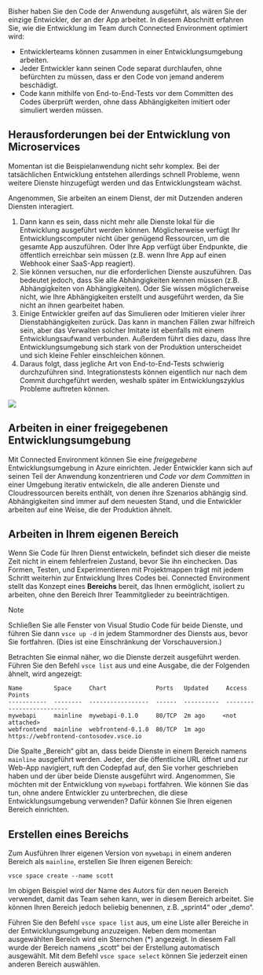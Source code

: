 Bisher haben Sie den Code der Anwendung ausgeführt, als wären Sie der einzige Entwickler, der an der App arbeitet. In diesem Abschnitt erfahren Sie, wie die Entwicklung im Team durch Connected Environment optimiert wird:
* Entwicklerteams können zusammen in einer Entwicklungsumgebung arbeiten.
* Jeder Entwickler kann seinen Code separat durchlaufen, ohne befürchten zu müssen, dass er den Code von jemand anderem beschädigt.
* Code kann mithilfe von End-to-End-Tests vor dem Committen des Codes überprüft werden, ohne dass Abhängigkeiten imitiert oder simuliert werden müssen.

## <a name="challenges-with-developing-microservices"></a>Herausforderungen bei der Entwicklung von Microservices
Momentan ist die Beispielanwendung nicht sehr komplex. Bei der tatsächlichen Entwicklung entstehen allerdings schnell Probleme, wenn weitere Dienste hinzugefügt werden und das Entwicklungsteam wächst.

Angenommen, Sie arbeiten an einem Dienst, der mit Dutzenden anderen Diensten interagiert.

1. Dann kann es sein, dass nicht mehr alle Dienste lokal für die Entwicklung ausgeführt werden können. Möglicherweise verfügt Ihr Entwicklungscomputer nicht über genügend Ressourcen, um die gesamte App auszuführen. Oder Ihre App verfügt über Endpunkte, die öffentlich erreichbar sein müssen (z.B. wenn Ihre App auf einen Webhook einer SaaS-App reagiert).
1. Sie können versuchen, nur die erforderlichen Dienste auszuführen. Das bedeutet jedoch, dass Sie alle Abhängigkeiten kennen müssen (z.B. Abhängigkeiten von Abhängigkeiten). Oder Sie wissen möglicherweise nicht, wie Ihre Abhängigkeiten erstellt und ausgeführt werden, da Sie nicht an ihnen gearbeitet haben.
1. Einige Entwickler greifen auf das Simulieren oder Imitieren vieler ihrer Dienstabhängigkeiten zurück. Das kann in manchen Fällen zwar hilfreich sein, aber das Verwalten solcher Imitate ist ebenfalls mit einem Entwicklungsaufwand verbunden. Außerdem führt dies dazu, dass Ihre Entwicklungsumgebung sich stark von der Produktion unterscheidet und sich kleine Fehler einschleichen können.
1. Daraus folgt, dass jegliche Art von End-to-End-Tests schwierig durchzuführen sind. Integrationstests können eigentlich nur nach dem Commit durchgeführt werden, weshalb später im Entwicklungszyklus Probleme auftreten können.

![](../media/microservices-challenges.png)


## <a name="work-in-a-shared-development-environment"></a>Arbeiten in einer freigegebenen Entwicklungsumgebung
Mit Connected Environment können Sie eine *freigegebene* Entwicklungsumgebung in Azure einrichten. Jeder Entwickler kann sich auf seinen Teil der Anwendung konzentrieren und *Code vor dem Committen* in einer Umgebung iterativ entwickeln, die alle anderen Dienste und Cloudressourcen bereits enthält, von denen ihre Szenarios abhängig sind. Abhängigkeiten sind immer auf dem neuesten Stand, und die Entwickler arbeiten auf eine Weise, die der Produktion ähnelt.

## <a name="work-in-your-own-space"></a>Arbeiten in Ihrem eigenen Bereich
Wenn Sie Code für Ihren Dienst entwickeln, befindet sich dieser die meiste Zeit nicht in einem fehlerfreien Zustand, bevor Sie ihn einchecken. Das Formen, Testen, und Experimentieren mit Projektmappen trägt mit jedem Schritt weiterhin zur Entwicklung Ihres Codes bei. Connected Environment stellt das Konzept eines **Bereichs** bereit, das Ihnen ermöglicht, isoliert zu arbeiten, ohne den Bereich Ihrer Teammitglieder zu beeinträchtigen.

> [!Note]
> Schließen Sie alle Fenster von Visual Studio Code für beide Dienste, und führen Sie dann `vsce up -d` in jedem Stammordner des Diensts aus, bevor Sie fortfahren. (Dies ist eine Einschränkung der Vorschauversion.)

Betrachten Sie einmal näher, wo die Dienste derzeit ausgeführt werden. Führen Sie den Befehl `vsce list` aus und eine Ausgabe, die der Folgenden ähnelt, wird angezeigt:

```
Name         Space     Chart              Ports   Updated     Access Points
-----------  --------  -----------------  ------  ----------  -------------------------
mywebapi     mainline  mywebapi-0.1.0     80/TCP  2m ago     <not attached>
webfrontend  mainline  webfrontend-0.1.0  80/TCP  1m ago     https://webfrontend-contosodev.vsce.io
```

Die Spalte „Bereich“ gibt an, dass beide Dienste in einem Bereich namens `mainline` ausgeführt werden. Jeder, der die öffentliche URL öffnet und zur Web-App navigiert, ruft den Codepfad auf, den Sie vorher geschrieben haben und der über beide Dienste ausgeführt wird. Angenommen, Sie möchten mit der Entwicklung von `mywebapi` fortfahren. Wie können Sie das tun, ohne andere Entwickler zu unterbrechen, die diese Entwicklungsumgebung verwenden? Dafür können Sie Ihren eigenen Bereich einrichten.

## <a name="create-a-space"></a>Erstellen eines Bereichs
Zum Ausführen Ihrer eigenen Version von `mywebapi` in einem anderen Bereich als `mainline`, erstellen Sie Ihren eigenen Bereich:
``` 
vsce space create --name scott
```

Im obigen Beispiel wird der Name des Autors für den neuen Bereich verwendet, damit das Team sehen kann, wer in diesem Bereich arbeitet. Sie können Ihren Bereich jedoch beliebig benennen, z.B. „sprint4“ oder „demo“. 

Führen Sie den Befehl `vsce space list` aus, um eine Liste aller Bereiche in der Entwicklungsumgebung anzuzeigen. Neben dem momentan ausgewählten Bereich wird ein Sternchen (*) angezeigt. In diesem Fall wurde der Bereich namens „scott“ bei der Erstellung automatisch ausgewählt. Mit dem Befehl `vsce space select` können Sie jederzeit einen anderen Bereich auswählen.
